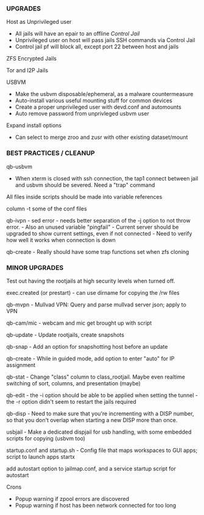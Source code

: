 
### UPGRADES

Host as Unprivileged user     
- All jails will have an epair to an offline *Control Jail*      
- Unprivileged user on host will pass jails SSH commands via Control Jail     
- Control jail pf will block all, except port 22 between host and jails     

ZFS Encrypted Jails

Tor and I2P Jails

USBVM     
- Make the usbvm disposable/ephemeral, as a malware countermeasure      
- Auto-install various useful mounting stuff for common devices     
- Create a proper unprivileged user with devd.conf and automounts     
- Auto remove password from unprivleged usbvm user     
	
Expand install options     
- Can select to merge zroo and zusr with other existing dataset/mount     


### BEST PRACTICES / CLEANUP

qb-usbvm     
- When xterm is closed with ssh connection, the tap1 connect between jail and usbvm should be severed. Need a "trap" command     

All files inside scripts should be made into variable references     

column -t some of the conf files

qb-ivpn - sed error - needs better separation of the -j option to not throw error.
        - Also an unused variable "pingfail"
	   - Current server should be upgraded to show current settings, even if not connected
	   - Need to verify how well it works when connection is down

qb-create - Really should have some trap functions set when zfs cloning

### MINOR UPGRADES

Test out having the rootjails at high security levels when turned off.

exec.created (or prestart) - can use dirname for copying the /rw files

qb-mvpn - Mullvad VPN: Query and parse mullvad server json; apply to VPN

qb-cam/mic - webcam and mic get brought up with script

qb-update - Update rootjails, create snapshots

qb-snap - Add an option for snapshotting host before an update

qb-create - While in guided mode, add option to enter "auto" for IP assignment 

qb-stat - Change "class" column to class_rootjail. Maybe even realtime switching of sort, columns, and presentation (maybe)

qb-edit - the -i option should be able to be applied when setting the tunnel
	   - the -r option didn't seem to restart the jails required

qb-disp - Need to make sure that you're incrementing with a DISP number, so that you don't overlap when starting a new DISP more than once.

usbjail - Make a dedicated dispjail for usb handling, with some embedded scripts for copying (usbvm too)

startup.conf and startup.sh - Config file that maps workspaces to GUI apps; script to launch apps startx

add autostart option to jailmap.conf, and a service startup script for autostart

Crons
- Popup warning if zpool errors are discovered
- Popup warning if host has been network connected for too long
